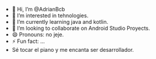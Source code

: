 - 👋 Hi, I’m @AdrianBcb
- 👀 I’m interested in tehnologies.
- 🌱 I’m currently learning java and kotlin.
- 💞️ I’m looking to collaborate on Android Studio Proyects.
- 😄 Pronouns: no jeje.
- ⚡ Fun fact: ...
- Sé tocar el piano y me encanta ser desarrollador.

<!---
AdrianBcb/AdrianBcb is a ✨ special ✨ repository because its `README.md` (this file) appears on your GitHub profile.
You can click the Preview link to take a look at your changes.
--->
